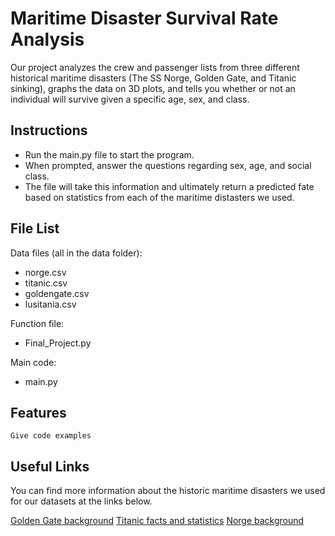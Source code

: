 # Maritime Disaster Survival Rate Analysis

Our project analyzes the crew and passenger lists from three different historical maritime disasters (The SS Norge, Golden Gate, and Titanic sinking), graphs the data on 3D plots, and tells you whether or not an individual will survive given a specific age, sex, and class.

## Instructions

- Run the main.py file to start the program. 
- When prompted, answer the questions regarding sex, age, and social class. 
- The file will take this information and ultimately return a predicted fate based on statistics from each of the maritime distasters we used. 


## File List
Data files (all in the data folder):
- norge.csv
- titanic.csv
- goldengate.csv
- lusitania.csv

Function file:
- Final_Project.py

Main code:
- main.py

## Features

```
Give code examples
```
## Useful Links
You can find more information about the historic maritime disasters we used for our datasets at the links below.

[Golden Gate background](http://www.aquaticsportsadventures.com/Articles/Misc/SSGoldenGate/SSGoldenGate.html)
[Titanic facts and statistics](https://www.ultimatetitanic.com/facts-statistics/)
[Norge background](http://www.norwayheritage.com/articles/templates/great-disasters.asp?articleid=119&zoneid=1)

